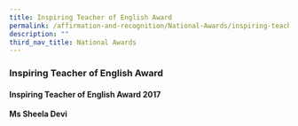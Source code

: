 ```yaml
---
title: Inspiring Teacher of English Award
permalink: /affirmation-and-recognition/National-Awards/inspiring-teacher-of-english-award
description: ""
third_nav_title: National Awards
---
```

### Inspiring Teacher of English Award

#### Inspiring Teacher of English Award 2017

**Ms Sheela Devi**
